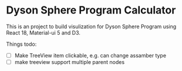 # Dyson Sphere Program Calculator

This is an project to build visulization for Dyson Sphere Program using React 18, Material-ui 5 and D3.

Things todo:
- [ ] Make TreeView item clickable, e.g. can change assamber type
- [ ] make treeview support multiple parent nodes